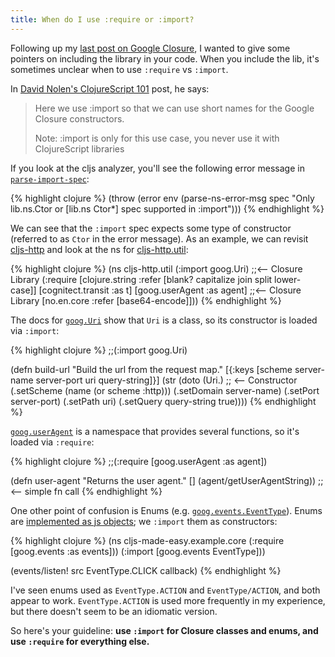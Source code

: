 ```yaml
---
title: When do I use :require or :import?
---
```


Following up my [last post on Google Closure][closure-post], I wanted to give some pointers on including the library in your code. When you include the lib, it's sometimes unclear when to use `:require` vs `:import`.

In [David Nolen's ClojureScript 101][cljs-101] post, he says:

> Here we use :import so that we can use short names for the Google Closure constructors.
>
> Note: :import is only for this use case, you never use it with ClojureScript libraries

If you look at the cljs analyzer, you'll see the following error message in [`parse-import-spec`][parse-import]:

{% highlight clojure %}
(throw (error env
  (parse-ns-error-msg spec "Only lib.ns.Ctor or [lib.ns Ctor*] spec supported in :import")))
{% endhighlight %}

We can see that the `:import` spec expects some type of constructor (referred to as `Ctor` in the error message). As an example, we can revisit [cljs-http][cljs-http] and look at the ns for [cljs-http.util][util]:

{% highlight clojure %}
(ns cljs-http.util
  (:import goog.Uri) ;;<-- Closure Library
  (:require [clojure.string :refer [blank? capitalize join split lower-case]]
            [cognitect.transit :as t]
            [goog.userAgent :as agent] ;;<-- Closure Library
            [no.en.core :refer [base64-encode]]))
{% endhighlight %}

The docs for [`goog.Uri`][goog-uri-docs] show that `Uri` is a class, so its constructor is loaded via `:import`:

{% highlight clojure %}
;;(:import goog.Uri)

(defn build-url
  "Build the url from the request map."
  [{:keys [scheme server-name server-port uri query-string]}]
  (str (doto (Uri.) ;; <-- Constructor
         (.setScheme (name (or scheme :http)))
         (.setDomain server-name)
         (.setPort server-port)
         (.setPath uri)
         (.setQuery query-string true))))
{% endhighlight %}

[`goog.userAgent`][user-agent-docs] is a namespace that provides several functions, so it's loaded via `:require`:

{% highlight clojure %}
;;(:require [goog.userAgent :as agent])

(defn user-agent
  "Returns the user agent."
  [] (agent/getUserAgentString)) ;;<-- simple fn call
{% endhighlight %}

One other point of confusion is Enums (e.g. [`goog.events.EventType`][event-type-enum]). Enums are [implemented as js objects][enum-implementation]; we `:import` them as constructors:

{% highlight clojure %}
(ns cljs-made-easy.example.core
  (:require [goog.events :as events]))
  (:import [goog.events EventType]))

(events/listen! src EventType.CLICK callback) 
{% endhighlight %}

I've seen enums used as `EventType.ACTION` and `EventType/ACTION`, and both appear to work. `EventType.ACTION` is used more frequently in my experience, but there doesn't seem to be an idiomatic version.

So here's your guideline: **use `:import` for Closure classes and enums, and use `:require` for everything else.**

[enum-implementation]: http://google.github.io/closure-library/api/source/closure/goog/events/eventtype.js.src.html#l45
[event-type-enum]: http://google.github.io/closure-library/api/enum_goog_events_EventType.html
[user-agent-docs]: http://google.github.io/closure-library/api/namespace_goog_userAgent.html
[goog-uri-docs]: http://google.github.io/closure-library/api/class_goog_Uri.html
[closure-post]: http://clojurescriptmadeeasy.com/blog/do-not-forget-about-google-closure.html
[cljs-101]: http://swannodette.github.io/2013/11/07/clojurescript-101/
[parse-import]: https://github.com/clojure/clojurescript/blob/r3308/src/main/clojure/cljs/analyzer.cljc#L1399-L1412
[cljs-http]: http://clojurescriptmadeeasy.com/blog/how-to-make-remote-calls.html
[util]: https://github.com/r0man/cljs-http/blob/master/src/cljs_http/util.cljs

